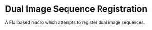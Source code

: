 # Dual Image Sequence Registration

A FIJI based macro which attempts to register dual image sequences.
